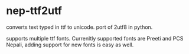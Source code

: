 nep-ttf2utf
===========

converts text typed in ttf to unicode. port of 2utf8 in python. 

supports multiple ttf fonts. Currenltly supported fonts are Preeti and PCS Nepali, adding support for new fonts is easy as well.



